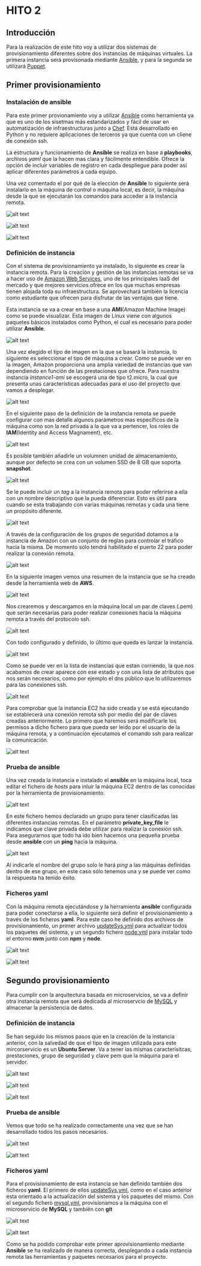 # HITO 2


## Introducción
Para la realización de este hito voy a utilizar dos sistemas de provisionamiento diferentes sobre dos instancias de máquinas virtuales. La primera instancia será provisonada mediante [Ansible](https://www.ansible.com/), y para la segunda se utilizará [Puppet](https://puppet.com/).

## Primer provisionamiento

### Instalación de ansible

Para este primer provionamiento voy a utilizar [Ansible](https://www.ansible.com/) como herramienta ya que es uno de los sisetmas más estandarizados y fácil de usar en automatización de infraestructuras junto a [Chef](https://www.chef.io/chef/). Está desarrollado en Python y no requiere aplicaciones de terceros ya que cuenta con un cliene de conexión ssh. 

La estructura y funcionamiento de **Ansible** se realiza en base a **playbooks**, archivos *yaml* que la hacen mas clara y fácilmente entendible. Ofrece la opción de incluir variables de registro en cada despliegue para poder así aplicar diferentes parámetros a cada equipo.

Una vez comentado el por qué de la elección de **Ansible** lo siguiente será instalarlo en la máquina de control o máquina local, es decir, la máquina desde la que se ejecutarán los comandos para acceder a la instancia remota. 

![alt text](https://raw.githubusercontent.com/jmanday/Images/master/CRUT/Hito2/h2-img1.png "Instalación Ansible")

![alt text](https://raw.githubusercontent.com/jmanday/Images/master/CRUT/Hito2/h2-img2.png "Instalación Ansible")

![alt text](https://raw.githubusercontent.com/jmanday/Images/master/CRUT/Hito2/h2-img3.png "Instalación Ansible")

### Definición de instancia

Con el sistema de provisionamiento ya instalado, lo siguiente es crear la instancia remota. Para la creación y gestión de las instancias remotas se va a hacer uso de [Amazon Web Services](https://aws.amazon.com/es/), uno de los principales IaaS del mercado y que mejores servicios ofrece en los que muchas empresas tienen alojada toda su infraestructura. Se aprovechará también la licencia como estudiante que ofrecen para disfrutar de las ventajas que tiene. 

Esta instancia se va a crear en base a una **AMI**(Amazon Machine Image) como se puede visualizar. Esta imagen de Linux viene con algunos paquetes básicos instalados como Python, el cual es necesario para poder utilizar **Ansible**.

![alt text](https://raw.githubusercontent.com/jmanday/Images/master/CRUT/Hito2/h2-img4.png "Creación Instancia Remota")


Una vez elegido el tipo de imagen en la que se basará la instancia, lo siguiente es seleccionar el tipo de máquina a crear. Como se puede ver en la imagen, Amazon proporciona una amplia variedad de instancias que van dependiendo en función de las prestaciones que ofrece. Para nuestra instancia *instance1-ami* se escogerá una de tipo t2.micro, la cual que presenta unas características adecuadas para el uso del proyecto que vamos a desplegar.

![alt text](https://raw.githubusercontent.com/jmanday/Images/master/CRUT/Hito2/h2-img5.png "Creación Instancia Remota")


En el siguiente paso de la definición de la instancia remota se puede configurar con mas detalle algunos parámetros mas específicos de la máquina como son la red privada a la que va a pertencer, los roles de **IAM**(Identity and Access Magnament), etc.

![alt text](https://raw.githubusercontent.com/jmanday/Images/master/CRUT/Hito2/h2-img6.png "Creación Instancia Remota")


Es posible también añadirle un volumnen unidad de almacenamiento, aunque por defecto se crea con un volumen SSD de 8 GB que soporta **snapshot**.

![alt text](https://raw.githubusercontent.com/jmanday/Images/master/CRUT/Hito2/h2-img7.png "Creación Instancia Remota")


Se le puede incluir un *tag* a la instancia remota para poder referirse a ella con un nombre descriptivo que la pueda diferenciar. Esto es útil para cuando se esta trabajando con varias máquinas remotas y cada una tiene un propósito diferente.

![alt text](https://raw.githubusercontent.com/jmanday/Images/master/CRUT/Hito2/h2-img8.png "Creación Instancia Remota")


A través de la configuración de los grupos de seguridad dotamos a la instancia de Amazon con un conjunto de reglas para controlar el tráfico hacia la misma. De momento sólo tendrá habilitado el puerto 22 para poder realizar la conexión remota.

![alt text](https://raw.githubusercontent.com/jmanday/Images/master/CRUT/Hito2/h2-img9.png "Creación Instancia Remota")


En la siguiente imagen vemos una resumen de la instancia que se ha creado desde la herramienta web de **AWS**.

![alt text](https://raw.githubusercontent.com/jmanday/Images/master/CRUT/Hito2/h2-img10.png "Creación Instancia Remota")


Nos crearemos y descargamos en la máquina local un par de claves (.pem) que serán necesarias para poder realizar conexiones hacia la máquina remota a través del protocolo ssh.

![alt text](https://raw.githubusercontent.com/jmanday/Images/master/CRUT/Hito2/h2-img11.png "Creación Instancia Remota")


Con todo configurado y definido, lo último que queda es lanzar la instancia.

![alt text](https://raw.githubusercontent.com/jmanday/Images/master/CRUT/Hito2/h2-img12.png "Creación Instancia Remota")


Como se puede ver en la lista de instancias que estan corriendo, la que nos acabamos de crear aparece con ese estado y con una lista de atributos que nos serán necesarios, como por ejemplo el dns público que lo utilizaremos para las conexiones ssh.

![alt text](https://raw.githubusercontent.com/jmanday/Images/master/CRUT/Hito2/h2-img13.png "Creación Instancia Remota")


Para comprobar que la instancia EC2 ha sido creada y se está ejecutando se establecerá una conexión remota ssh por medio del par de claves creadas anteriormente. Lo primero que haremos será modificarle los permisos a dicho fichero para que pueda ser leido por el usuario de la máquina remota, y a continuación ejecutamos el comando ssh para realizar la comunicación.

![alt text](https://raw.githubusercontent.com/jmanday/Images/master/CRUT/Hito2/h2-img14.png "Creación Instancia Remota")


### Prueba de ansible

Una vez creada la instancia e instalado el **ansible** en la máquina local, toca editar el fichero de *hosts* para inluir la máquina EC2 dentro de las conocidas por la herramienta de provisionamiento.

![alt text](https://raw.githubusercontent.com/jmanday/Images/master/CRUT/Hito2/h2-img15.png "Creación Instancia Remota")


En este fichero hemos declarado un grupo para tener clasificadas las diferentes instancias remotas. En el parámetro **private_key_file** le indicamos que clave privada debe utilizar para realizar la conexión ssh. Para asegurarnos que todo ha ido bien hacemos una pequeña prueba desde **ansible** con un **ping** hacia la máquina.

![alt text](https://raw.githubusercontent.com/jmanday/Images/master/CRUT/Hito2/h2-img16.png "Creación Instancia Remota")

Al indicarle el nombre del grupo solo le hará *ping* a las máquinas definidas dentro de ese grupo, en este caso sólo tenemos una y se puede ver como la respuesta ha tenido éxito.
 

### Ficheros yaml

Con la máquina remota ejecutándose y la herramienta **ansible** configurada para poder conectarse a ella, lo siguiente será definir el provisionamiento a través de los ficheros **yaml**. Para este caso he definido dos archivos de provisionamiento, un primer archivo [updateSys.yml](https://github.com/jmanday/CRUT/blob/provisionamiento/playbooks/ami/updateSys.yml) para actualizar todos los paquetes del sistema, y un segundo fichero [node.yml](https://github.com/jmanday/CRUT/blob/provisionamiento/playbooks/ami/node.yml) para instalar todo el entorno **nvm** junto con **npm** y **node**.
 
 ![alt text](https://raw.githubusercontent.com/jmanday/Images/master/CRUT/Hito2/h2-img17.png "Fichero de provisionamiento para actualizar los paquetes")
 
 ![alt text](https://raw.githubusercontent.com/jmanday/Images/master/CRUT/Hito2/h2-img18.png "Fichero de provisionamiento para instalar el entorno node, npm y nvm")
 
 
## Segundo provisionamiento
Para cumplir con la arquitectura basada en microservicios, se va a definir otra instancia remota que será dedicada al microservcio de [MySQL](https://www.mysql.com/) y almacenar la persistencia de datos.


### Definición de instancia

Se han seguido los mismos pasos que en la creación de la instancia anterior, con la salvedad de que el tipo de imagen utilizada para este mircorservicio es un **Ubuntu Server**. Va a tener las mismas caracterísitcas, prestaciones, grupo de seguridad y clave pem que la máquina para el servidor.

 ![alt text](https://raw.githubusercontent.com/jmanday/Images/master/CRUT/Hito2/h2-img19.png "Definición instancia")
 
  ![alt text](https://raw.githubusercontent.com/jmanday/Images/master/CRUT/Hito2/h2-img20.png "Definición instancia")
  
   ![alt text](https://raw.githubusercontent.com/jmanday/Images/master/CRUT/Hito2/h2-img21.png "Definición instancia")
   

### Prueba de ansible   

Vemos que todo se ha realizado correctamente una vez que se han desarrollado todos los pasos necesarios.

   ![alt text](https://raw.githubusercontent.com/jmanday/Images/master/CRUT/Hito2/h2-img22.png "Conexión ssh a la instancia remota")
   
   ![alt text](https://raw.githubusercontent.com/jmanday/Images/master/CRUT/Hito2/h2-img23.png "Prueba de ansible a la instancia remota")
   

### Ficheros yaml
Para el provisionamiento de esta instancia se han definido también dos ficheros **yaml**. El primero de ellos [updateSys.yml](https://github.com/jmanday/CRUT/blob/provisionamiento/playbooks/ubuntu/updateSys.yml), como en el caso anterior esta orientado a la actualización del sistema y los paquetes del mismo. Con el segundo fichero [mysql.yml](https://github.com/jmanday/CRUT/blob/provisionamiento/playbooks/ubuntu/mysql.yml), provisionamos a la máquina con el microservicio de **MySQL** y también con **git**

   ![alt text](https://raw.githubusercontent.com/jmanday/Images/master/CRUT/Hito2/h2-img24.png "Fichero de provisionamiento para actualizar el sistema")
   
   ![alt text](https://raw.githubusercontent.com/jmanday/Images/master/CRUT/Hito2/h2-img25.png "Fichero de provisionamiento para instalar MySQL y git")

Como se ha podido comprobar este primer aprovisionamiento mediante **Ansible** se ha realizado de manera correcta, desplegando a cada instancia remota las herramientas y paquetes necesarios para el proyecto.